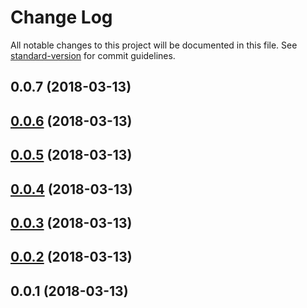 # Change Log

All notable changes to this project will be documented in this file. See [standard-version](https://github.com/conventional-changelog/standard-version) for commit guidelines.

<a name="0.0.7"></a>
## 0.0.7 (2018-03-13)



<a name="0.0.6"></a>
## [0.0.6](https://github.com/schlunsen/nuxt-leaflet/compare/v0.0.5...v0.0.6) (2018-03-13)



<a name="0.0.5"></a>
## [0.0.5](https://github.com/schlunsen/nuxt-leaflet/compare/v0.0.4...v0.0.5) (2018-03-13)



<a name="0.0.4"></a>
## [0.0.4](https://github.com/schlunsen/nuxt-leaflet/compare/v0.0.3...v0.0.4) (2018-03-13)



<a name="0.0.3"></a>
## [0.0.3](https://github.com/schlunsen/nuxt-leaflet/compare/v0.0.2...v0.0.3) (2018-03-13)



<a name="0.0.2"></a>
## [0.0.2](https://github.com/schlunsen/nuxt-leaflet/compare/v0.0.1...v0.0.2) (2018-03-13)



<a name="0.0.1"></a>
## 0.0.1 (2018-03-13)
